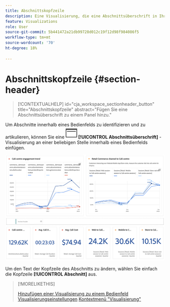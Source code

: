 ```yaml
---
title: Abschnittskopfzeile
description: Eine Visualisierung, die eine Abschnittsüberschrift in Ihr Workspace-Projekt einfügt.
feature: Visualizations
role: User
source-git-commit: 5b441472a21db99728d012c19f12d98f984086f5
workflow-type: tm+mt
source-wordcount: '70'
ht-degree: 18%

---
```



# Abschnittskopfzeile {#section-header}

<!-- markdownlint-disable MD034 -->

>[!CONTEXTUALHELP]
>id="cja_workspace_sectionheader_button"
>title="Abschnittskopfzeile"
>abstract="Fügen Sie eine Abschnittsüberschrift zu einem Panel hinzu."

<!-- markdownlint-enable MD034 -->


Um Abschnitte innerhalb eines Bedienfelds zu identifizieren und zu artikulieren, können Sie eine ![PageRule](/help/assets/icons/PageRule.svg) **[!UICONTROL Abschnittsüberschrift]** -Visualisierung an einer beliebigen Stelle innerhalb eines Bedienfelds einfügen.

![Bereichs header](/help/analysis-workspace/visualizations/assets/section-header.png)

Um den Text der Kopfzeile des Abschnitts zu ändern, wählen Sie einfach die Kopfzeile **[!UICONTROL Abschnitt]** aus.


>[!MORELIKETHIS]
>
>[Hinzufügen einer Visualisierung zu einem Bedienfeld](/help/analysis-workspace/visualizations/freeform-analysis-visualizations.md#add-visualizations-to-a-panel)
>[Visualisierungseinstellungen](/help/analysis-workspace/visualizations/freeform-analysis-visualizations.md#settings)
>[Kontextmenü &quot;Visualisierung&quot;](/help/analysis-workspace/visualizations/freeform-analysis-visualizations.md#context-menu)
>

